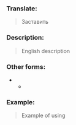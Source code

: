 ### Translate:
>Заставить
### Description:
>English description 

### Other forms:
* *
### Example:
>Example of using 
